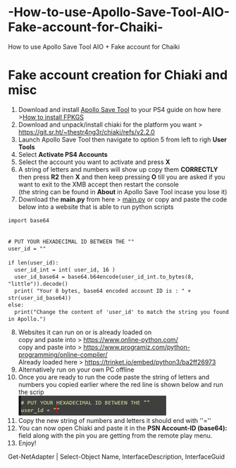 # -How-to-use-Apollo-Save-Tool-AIO-Fake-account-for-Chaiki-
 How to use Apollo Save Tool AIO + Fake account for Chaiki 

# Fake account creation for Chiaki and misc       
1. Download and install [Apollo Save Tool](https://pkg-zone.com/details/APOL00004) to your PS4 guide on how here >[How to install FPKGS](https://github.com/DrYenyen/How-To-Install-PS4-FPKGS)         
2. Download and unpack/install chiaki for the platform you want > https://git.sr.ht/~thestr4ng3r/chiaki/refs/v2.2.0   
3. Launch Apollo Save Tool then navigate to option 5 from left to righ **User Tools**    
4. Select **Activate PS4 Accounts**    
5. Select the account you want to activate and press **X**         
6. A string of letters and numbers will show up copy them **CORRECTLY** then press **R2** then **X** and then keep pressing **O** till you are asked if you want to exit to the XMB accept then restart the console            
(the string can be found in **About** in Apollo Save Tool incase you lose it)              
7. Download the **main.py** from here > [main.py](https://github.com/DrYenyen/-How-to-use-Apollo-Save-Tool-AIO-and-Fake-account-for-Chaiki-/releases/download/new/main.py)   or copy and paste the code below into a website that is able to run python scripts         
```    
import base64


# PUT YOUR HEXADECIMAL ID BETWEEN THE ""
user_id = "" 

if len(user_id):
  user_id_int = int( user_id, 16 )
  user_id_base64 = base64.b64encode(user_id_int.to_bytes(8, "little")).decode()
  print( "Your 8 bytes, base64 encoded account ID is : " + str(user_id_base64))
else:
  print("Change the content of 'user_id' to match the string you found in Apollo.")
```  
8. Websites it can run on or is already loaded on        
copy and paste into > https://www.online-python.com/     
copy and paste into > https://www.programiz.com/python-programming/online-compiler/   
Already loaded here > https://trinket.io/embed/python3/ba2ff26973   
9. Alternatively run on your own PC offline     
10. Once you are ready to run the code paste the string of letters and numbers you copied earlier where the red line is shown below and run the scrip        
![-](line.JPG)      
11. Copy the new string of numbers and letters it should end with ''=''    
12. You can now open Chiaki and paste it in the **PSN Account-ID (base64):** field along with the pin you are getting from the remote play menu.        
13. Enjoy!     

Get-NetAdapter | Select-Object Name, InterfaceDescription, InterfaceGuid